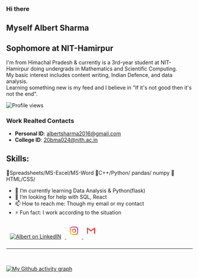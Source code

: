 
<p align="left">

### Hi there
## Myself Albert Sharma
## Sophomore at NIT-Hamirpur
I'm from Himachal Pradesh & currently is a 3rd-year student at NIT-Hamirpur doing undergrads in Mathematics and Scientific Computing.<br>
My basic interest includes content writing, Indian Defence, and data analysis.<br> 
Learning something new is my feed and I believe in "If it's not good then it's not the end".

![Profile views](https://gpvc.arturio.dev/Albert-Sharma)  
  
### Work Realted Contacts

- **Personal ID**: albertsharma2016@gmail.com
- **College ID**: 20bma024@nith.ac.in

## Skills:
🎯Spreadsheets/MS-Excel/MS-Word 
🎯C++/Python/ pandas/ numpy
🎯HTML/CSS/

- 🌱 I’m currently learning Data Analysis & Python(flask) 
- 🤔 I’m looking for help with SQL, React 
- 📫 How to reach me: Though my email or my contact 
- ⚡ Fun fact: I work according to the situation 

<a href="https://www.linkedin.com/in/albert-sharma-2016/">
  <img alt="Albert on LinkedIN" width="22px" style="margin: 10px;" src="https://raw.githubusercontent.com/peterthehan/peterthehan/master/assets/linkedin.svg" />
</a>
<a href="https://www.instagram.com/_xxmacxxiv_berty_/" target='_blank'>
  <img alt="Albert on insta" width="22px" style="margin: 10px;" src="instagram.svg" />
</a>
<a href="mailto:albertsharma2016@gmail.com">
  <img alt="mail to Albert" width="22px" style="margin: 10px;" src="gmail.svg" />
</a>
<hr> 
<br>

[![My Github activity graph](https://activity-graph.herokuapp.com/graph?username=Albert-Sharma&bg_color=000000&color=00FF00&line=9645F4&point=F1E05A)](https://github.com/Albert-Sharma/github-readme-activity-graph)





